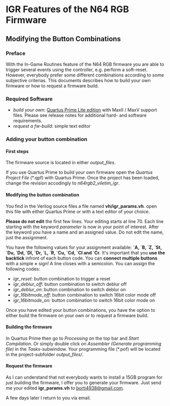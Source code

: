 # IGR Features of the N64 RGB Firmware
## Modifying the Button Combinations

### Preface
With the In-Game Routines feature of the N64 RGB firmware you are able to trigger several events using the controller, e.g. perform a soft-reset.  
However, everybody prefer some different combinations according to some subjective criterias. This documents describes how to build your own firmware or how to request a firmware build.

### Required Software

- _build your own_: [Quartus Prime Lite edition](http://dl.altera.com/17.0/?edition=lite) with MaxII / MaxV support files. Please see release notes for additional hard- and software requirements.
- _request a fw-build_: simple text editor

### Adding your button combination

#### First steps
The firmware source is located in either _output\_files_.

If you use Quartus Prime to build your own firmware open the _Quartus Project File_ (\*.qpf) with Quartus Prime. Once the project has been loaded, change the revision accodingly to _n64rgb2\_viletim\_igr_.

#### Modifying the button combination
You find in the Verilog source files a file named **vh/igr\_params.vh**. open this file with either Quartus Prime or with a text editor of your choice.

**Please do not edit** the first few lines. Your editing starts at line 70. Each line starting with the keyword _parameter_ is now in your point of interest. After the keyword you have a name and an assigned value. Do not edit the name, just the assignment.

You have the following values for your assignment available: **\`A, \`B, \`Z, \`St, \`Du, \`Dd, \`Dl, \`Dr, \`L, \`R, \`Cu, \`Cd, \`Cl and \`Cr**. It's important that you **use the backtick** infront of each button code. You can **connect multiple buttons** with a simple **+** sign! A line closes with a semicolon. You can assign the following codes:

- _igr\_reset_: button combination to trigger a reset
- _igr\_deblur\_off_: button combination to switch deblur off
- _igr\_deblur\_on_: button combination to switch deblur on
- _igr\_16bitmode\_off_: button combination to switch 16bit color mode off
- _igr\_16bitmode\_on_: button combination to switch 16bit color mode on

Once you have edited your button combinations, you have the option to either build the firmware on your own or to request a firmware build.

#### Building the firmware 
In Quartus Prime then go to _Processing_ on the top bar and _Start Compilation_. Or simply double click on _Assembler (Generate programming file)_ in the _Tasks_-subwindow. Your programming file (\*.pof) will be located in the project-subfolder _output\_files/_.

#### Request the firmware
As I can understand that not everybody wants to install a 15GB program for just building the firmware, I offer you to generate your firmware. Just send me your edited **igr\_params.vh** to [borti4938@gmail.com](mailto:borti4938@gmail.com).

A few days later I return to you via email.
